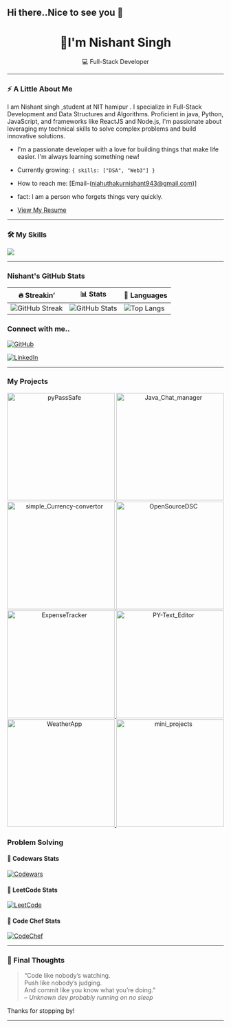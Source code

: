 ## Hi there..Nice to see you 👋

<h1 align="center"> 👋I'm Nishant Singh </h1>
<p align="center">
  💻 Full-Stack Developer 
</p>

---

### ⚡ A Little About Me 
I am Nishant singh ,student at NIT hamipur . I specialize in Full-Stack Development and Data Structures and Algorithms. Proficient in java, Python, JavaScript, and frameworks like ReactJS and Node.js, I'm passionate about leveraging my technical skills to solve complex problems and build innovative solutions.
- I'm a passionate developer with a love for building things that make life easier. I'm always learning something new!

-  Currently growing: `{ skills: ["DSA", "Web3"] }`
- How to reach me: [Email-(niahuthakurnishant943@gmail.com)]
- fact: I am a person who forgets things very quickly.
- [View My Resume](https://yourdomain.com/your-resume.pdf)

---

### 🛠️ My Skills

<div>
  <img src="https://skillicons.dev/icons?i=cpp,js,react,html,css,tailwind,nodejs,expressjs,python,java,sqlite,mongodb,git,github,solidity,&perline=8" />
</div>

---

### Nishant's GitHub Stats

| 🔥 Streakin’ | 📊 Stats | 🧠 Languages |
|--------------|-----------|-------------|
| ![GitHub Streak](https://streak-stats.demolab.com?user=Nixantsingh943&theme=tokyonight&hide_border=true) | ![GitHub Stats](https://github-readme-stats.vercel.app/api?username=Nixantsingh943&show_icons=true&theme=radical) | ![Top Langs](https://github-readme-stats.vercel.app/api/top-langs/?username=Nixantsingh943&layout=compact&theme=radical) |


### Connect with me..

[![GitHub](https://img.shields.io/badge/GitHub-Profile-181717?style=for-the-badge&logo=github)](https://github.com/Nixantsingh943)

[![LinkedIn](https://img.shields.io/badge/LinkedIn-Connect-blue?style=for-the-badge&logo=linkedin)](https://www.linkedin.com/in/nishant-singh-586315325/)

---

###  My Projects

<p align="center">
  <a href="https://github.com/Nixantsingh943/pyPassSafe">
    <img width="250" alt="pyPassSafe" src="https://github-readme-stats.vercel.app/api/pin/?username=Nixantsingh943&repo=pyPassSafe&theme=tokyonight" />
  </a>

  <a href="https://github.com/Nixantsingh943/Java_Chat_manager">
    <img width="250" alt="Java_Chat_manager" src="https://github-readme-stats.vercel.app/api/pin/?username=Nixantsingh943&repo=Java_Chat_manager&theme=tokyonight" />
  </a>
  <a href="https://github.com/Nixantsingh943/simple_Currency-convertor">
    <img width="250" alt="simple_Currency-convertor" src="https://github-readme-stats.vercel.app/api/pin/?username=Nixantsingh943&repo=simple_Currency-convertor&theme=tokyonight" />
  </a>
  <a href="https://github.com/Nixantsingh943/OpenSourceDSC">
    <img width="250" alt="OpenSourceDSC" src="https://github-readme-stats.vercel.app/api/pin/?username=Nixantsingh943&repo=OpenSourceDSC&theme=tokyonight" />
  </a>
  <a href="https://github.com/Nixantsingh943/ExpenseTracker">
    <img width="250" alt="ExpenseTracker" src="https://github-readme-stats.vercel.app/api/pin/?username=Nixantsingh943&repo=ExpenseTracker&theme=tokyonight" />
  </a>
  <a href="https://github.com/Nixantsingh943/PY-Text_Editor">
    <img width="250" alt="PY-Text_Editor" src="https://github-readme-stats.vercel.app/api/pin/?username=Nixantsingh943&repo=PY-Text_Editor&theme=tokyonight" />
  </a>
  <a href="https://github.com/Nixantsingh943/WeatherApp">
    <img width="250" alt="WeatherApp" src="https://github-readme-stats.vercel.app/api/pin/?username=Nixantsingh943&repo=WeatherApp&theme=tokyonight" />
  </a>
  <a href="https://github.com/Nixantsingh943/mini_projects">
    <img width="250" alt="mini_projects" src="https://github-readme-stats.vercel.app/api/pin/?username=Nixantsingh943&repo=mini_projects&theme=tokyonight" />
  </a>
</p>

  ### Problem Solving
  #### 🥋 Codewars Stats
[![Codewars](https://img.shields.io/badge/Codewars-Nixant_singh-red?style=for-the-badge&logo=codewars&logoColor=white)](https://www.codewars.com/users/Nixant_singh) 
            
 #### 🧠 LeetCode Stats  
[![LeetCode](https://img.shields.io/badge/LeetCode-nishu_943-yellow?style=for-the-badge&logo=leetcode&logoColor=white)](https://leetcode.com/nishu_943/)
#### 🧩 Code Chef Stats
[![CodeChef](https://img.shields.io/badge/CodeChef-nixant943-brown?style=for-the-badge&logo=codechef&logoColor=white)](https://www.codechef.com/users/nixant943) 

---


### 🧃 Final Thoughts

> “Code like nobody’s watching.  
> Push like nobody’s judging.  
> And commit like you know what you’re doing.”  
> – *Unknown dev probably running on no sleep*

Thanks for stopping by!

---




